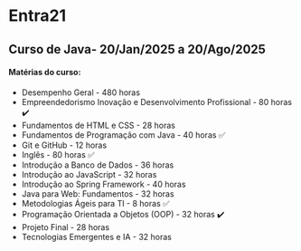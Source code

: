 # Entra21

## Curso de Java- 20/Jan/2025 a 20/Ago/2025

#### Matérias do curso:

- Desempenho Geral - 480 horas
- Empreendedorismo Inovação e Desenvolvimento Profissional -  80 horas  ✔️
- Fundamentos de HTML e CSS - 28 horas
- Fundamentos de Programação com Java - 40 horas ✅
- Git e GitHub - 12 horas
- Inglês - 80 horas ✅
- Introdução a Banco de Dados - 36 horas
- Introdução ao JavaScript - 32 horas
- Introdução ao Spring Framework - 40 horas
- Java para Web: Fundamentos - 32 horas
- Metodologias Ágeis para TI - 8 horas  ✅
- Programação Orientada a Objetos (OOP) - 32 horas ✔️
- Projeto Final - 28 horas
- Tecnologias Emergentes e IA - 32 horas
